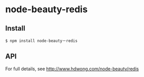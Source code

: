 # node-beauty-redis

## Install

    $ npm install node-beauty－redis

## API

For full details, see http://www.hdwong.com/node-beauty/redis
